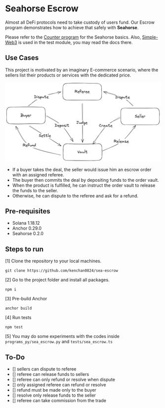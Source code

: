 # Seahorse Escrow

Almost all DeFi protocols need to take custody of users fund. Our Escrow program demonstrates how to achieve that safely with **Seahorse**.

Please refer to the [Counter program](https://github.com/kenchan0824/sea-counter) for the Seahorse basics. Also, [Simple-Web3](https://github.com/kenchan0824/simple-web3) is used in the test module, you may read the docs there.

## Use Cases
This project is motivated by an imaginary E-commerce scenario, where the sellers list their products or services with the dedicated price. 

![escrow](./escrow.png)

- If a buyer takes the deal, the seller would issue him an escrow order with an assigned referee. 
- The buyer then commits the deal by depositing funds to the order vault. 
- When the product is fulfilled, he can instruct the order vault to release the funds to the seller. 
- Otherwise, he can dispute to the referee and ask for a refund. 


## Pre-requisites
- Solana 1.18.12
- Anchor 0.29.0
- Seahorse 0.2.0

## Steps to run
[1] Clone the repository to your local machines.
```
git clone https://github.com/kenchan0824/sea-escrow
```

[2] Go to the project folder and install all packages.
```
npm i
```

[3] Pre-build Anchor
```
anchor build
```

[4] Run tests
```
npm test
```

[5] You may do some experiments with the codes inside `programs_py/sea_escrow.py` and `tests/sea_escrow.ts`

## To-Do

- [] sellers can dispute to referee
- [] referee can release funds to sellers
- [] referee can only refund or resolve when dispute
- [] only assigned referee can refund or resolve
- [] refund must be made only to the buyer
- [] resolve only release funds to the seller
- [] referee can take commission from the trade